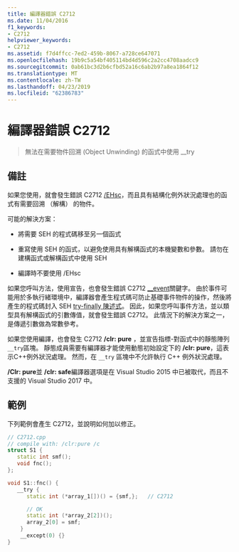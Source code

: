 ```yaml
---
title: 編譯器錯誤 C2712
ms.date: 11/04/2016
f1_keywords:
- C2712
helpviewer_keywords:
- C2712
ms.assetid: f7d4ffcc-7ed2-459b-8067-a728ce647071
ms.openlocfilehash: 19b9c5a54bf405114bd4d596c2a2cc4708aadcc9
ms.sourcegitcommit: 0ab61bc3d2b6cfbd52a16c6ab2b97a8ea1864f12
ms.translationtype: MT
ms.contentlocale: zh-TW
ms.lasthandoff: 04/23/2019
ms.locfileid: "62386783"
---
```

# <a name="compiler-error-c2712"></a>編譯器錯誤 C2712

> 無法在需要物件回溯 (Object Unwinding) 的函式中使用 __try

## <a name="remarks"></a>備註

如果您使用，就會發生錯誤 C2712 [/EHsc](../../build/reference/eh-exception-handling-model.md)，而且具有結構化例外狀況處理也的函式有需要回溯 （解構） 的物件。

可能的解決方案：

- 將需要 SEH 的程式碼移至另一個函式

- 重寫使用 SEH 的函式，以避免使用具有解構函式的本機變數和參數。 請勿在建構函式或解構函式中使用 SEH

- 編譯時不要使用 /EHsc

如果您呼叫方法，使用宣告，也會發生錯誤 C2712 [__event](../../cpp/event.md)關鍵字。 由於事件可能用於多執行緒環境中，編譯器會產生程式碼可防止基礎事件物件的操作，然後將產生的程式碼封入 SEH [try-finally 陳述式](../../cpp/try-finally-statement.md)。 因此，如果您呼叫事件方法，並以類型具有解構函式的引數傳值，就會發生錯誤 C2712。 此情況下的解決方案之一，是傳遞引數做為常數參考。

如果您使用編譯，也會發生 C2712 **/clr: pure** ，並宣告指標-對函式中的靜態陣列`__try`區塊。 靜態成員需要有編譯器才能使用動態初始設定下的 **/clr: pure**，這表示C++例外狀況處理。 然而，在 `__try` 區塊中不允許執行 C++ 例外狀況處理。

**/Clr: pure**並 **/clr: safe**編譯器選項是在 Visual Studio 2015 中已被取代，而且不支援的 Visual Studio 2017 中。

## <a name="example"></a>範例

下列範例會產生 C2712，並說明如何加以修正。

```cpp
// C2712.cpp
// compile with: /clr:pure /c
struct S1 {
   static int smf();
   void fnc();
};

void S1::fnc() {
   __try {
      static int (*array_1[])() = {smf,};   // C2712

      // OK
      static int (*array_2[2])();
      array_2[0] = smf;
    }
    __except(0) {}
}
```